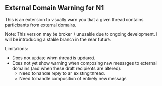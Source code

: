 ## External Domain Warning for N1

This is an extension to visually warn you that a given thread contains participants from external domains.

Note: This version may be broken / unusable due to ongoing development. I will be introducing a stable branch in the near future.

Limitations:
- Does not update when thread is updated.
- Does not yet show warning when composing new messages to external domains (and when these draft recipients are altered).
  - Need to handle reply to an existing thread.
  - Need to handle composition of entirely new message.
